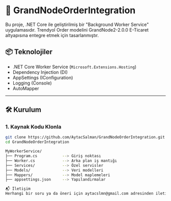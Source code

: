# 🚀 GrandNodeOrderIntegration
Bu proje, .NET Core ile geliştirilmiş bir "Background Worker Service" uygulamasıdır. Trendyol Order modelini GrandNode2-2.0.0 E-Ticaret altyapısına entegre etmek için tasarlanmıştır.

## 📦 Teknolojiler
- .NET Core Worker Service (`Microsoft.Extensions.Hosting`)
- Dependency Injection (DI)
- AppSettings (IConfiguration)
- Logging (Console)
- AutoMapper

---

## 🛠️ Kurulum

### 1. Kaynak Kodu Klonla

```bash
git clone https://github.com/AytacSalman/GrandNodeOrderIntegration.git
cd GrandNodeOrderIntegration

MyWorkerService/
├── Program.cs           --> Giriş noktası
├── Worker.cs            --> Arka plan iş mantığı
├── Services/            --> Özel servisler
├── Models/              --> Veri modelleri
├── Mappers/             --> Model maplemeleri
├── appsettings.json     --> Yapılandırmalar

📬 İletişim
Herhangi bir soru ya da öneri için aytacslmn@gmail.com adresinden iletişime geçebilirsiniz.

